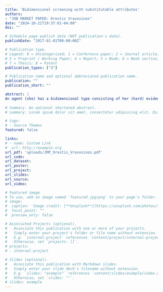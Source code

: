 ```yaml
---
title: 'Bidimensional screening with substitutable attributes'
authors:
- "JOB MARKET PAPER: Orestis Vravosinos"
date: "2024-10-21T19:37:01-04:00"
doi: ""

# Schedule page publish date (NOT publication's date).
publishDate: "2017-01-01T00:00:00Z"

# Publication type.
# Legend: 0 = Uncategorized; 1 = Conference paper; 2 = Journal article;
# 3 = Preprint / Working Paper; 4 = Report; 5 = Book; 6 = Book section;
# 7 = Thesis; 8 = Patent
publication_types: ["3"]

# Publication name and optional abbreviated publication name.
publication: ""
publication_short: ""

abstract: |
An agent (she) has a bidimensional type consisting of her (hard) evidence and talent, both valued by the principal (he). He decides whether to reward the agent by asking her for evidence and a cheap talk message about her talent and then possibly testing her at a cost. The test score is increasing in evidence and talent. When the test score is less sensitive to talent than talent is valuable to the principal, the agent has incentives to hide evidence to influence how the principal interprets her test score. The optimal mechanism makes two types of errors, both favoring high- over low-evidence agents: (i) it rewards some unworthy (i.e., whom the principal would prefer not to reward) high-evidence agents without testing them, only asking them for evidence, and (ii) among agents who do not have enough evidence to get rewarded without a test, it rewards (after testing) some unworthy high-evidence agents while rejecting some worthy low-evidence ones.
 
# Summary. An optional shortened abstract.
# summary: Lorem ipsum dolor sit amet, consectetur adipiscing elit. Duis posuere tellus ac convallis placerat. Proin tincidunt magna sed ex sollicitudin condimentum.

# tags:
# - Source Themes
featured: false

links:
# - name: Custom Link
#  url: http://example.org
url_pdf: 'uploads/JMP_Orestis_Vravosinos.pdf'
url_code: 
url_dataset: 
url_poster: 
url_project: 
url_slides: 
url_source: 
url_video: 

# Featured image
# To use, add an image named `featured.jpg/png` to your page's folder. 
# image:
#  caption: 'Image credit: [**Unsplash**](https://unsplash.com/photos/s9CC2SKySJM)'
#  focal_point: ""
#  preview_only: false

# Associated Projects (optional).
#   Associate this publication with one or more of your projects.
#   Simply enter your project's folder or file name without extension.
#   E.g. `internal-project` references `content/project/internal-project/index.md`.
#   Otherwise, set `projects: []`.
# projects:
# - internal-project

# Slides (optional).
#   Associate this publication with Markdown slides.
#   Simply enter your slide deck's filename without extension.
#   E.g. `slides: "example"` references `content/slides/example/index.md`.
#   Otherwise, set `slides: ""`.
# slides: example
---
```

